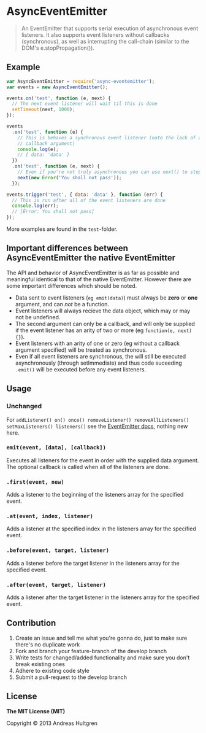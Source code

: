 # AsyncEventEmitter

> An EventEmitter that supports serial execution of asynchronous event listeners.
> It also supports event listeners without callbacks (synchronous), as well as
> interrupting the call-chain (similar to the DOM's e.stopPropagation()).


## Example

```javascript
var AsyncEventEmitter = require('async-eventemitter');
var events = new AsyncEventEmitter();

events.on('test', function (e, next) {
  // The next event listener will wait til this is done
  setTimeout(next, 1000);
});

events
  .on('test', function (e) {
    // This is behaves a synchronous event listener (note the lack of a second
    // callback argument)
    console.log(e);
    // { data: 'data' }
  })
  .on('test', function (e, next) {
    // Even if you're not truly asynchronous you can use next() to stop propagation
    next(new Error('You shall not pass'));
  });

events.trigger('test', { data: 'data' }, function (err) {
  // This is run after all of the event listeners are done
  console.log(err);
  // [Error: You shall not pass]
});
```

More examples are found in the `test`-folder.


## Important differences between AsyncEventEmitter the native EventEmitter

The API and behavior of AsyncEventEmitter is as far as possible and meaningful
identical to that of the native EventEmitter. However there are some important
differences which should be noted.

* Data sent to event listeners (`eg emit(data)`) must always be **zero** or
  **one** argument, and can *not* be a function.
* Event listeners will always recieve the data object, which may or may not be
  undefined.
* The second argument can only be a callback, and will only be supplied if
  the event listener has an arity of two or more (eg `function(e, next){}`).
* Event listeners with an arity of one or zero (eg without a callback argument
  specified) will be treated as synchronous.
* Even if all event listeners are synchronous, the will still be executed
  asynchronously (through setImmediate) and thus code suceeding `.emit()` will
  be executed before any event listeners.


## Usage

### Unchanged

For `addListener() on() once() removeListener() removeAllListeners()
setMaxListeners() listeners()` see the [EventEmitter docs](nodejs.org/api/events.html),
nothing new here.


### `emit(event, [data], [callback])`

Executes all listeners for the event in order with the supplied data argument.
The optional callback is called when all of the listeners are done.

### `.first(event, new)`

Adds a listener to the beginning of the listeners array for the specified event.

### `.at(event, index, listener)`

Adds a listener at the specified index in the listeners array for the specified
event.

### `.before(event, target, listener)`

Adds a listener before the target listener in the listeners array for the
specified event.

### `.after(event, target, listener)`

Adds a listener after the target listener in the listeners array for the
specified event.


## Contribution

1. Create an issue and tell me what you're gonna do, just to make sure there's
  no duplicate work
2. Fork and branch your feature-branch of the develop branch
3. Write tests for changed/added functionality and make sure you don't break
  existing ones
4. Adhere to existing code style
5. Submit a pull-request to the develop branch


## License

**The MIT License (MIT)**

Copyright © 2013 Andreas Hultgren
